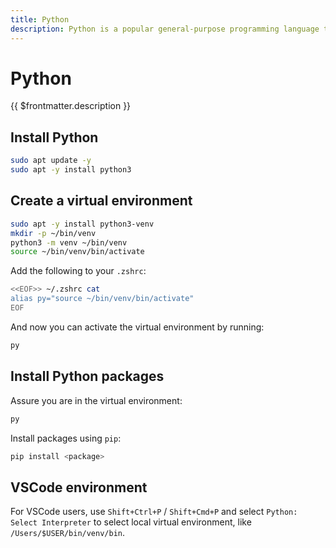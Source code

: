 ```yaml
---
title: Python
description: Python is a popular general-purpose programming language that is especially suited to web development.
---
```


# Python

{{ $frontmatter.description }}

## Install Python

```sh
sudo apt update -y
sudo apt -y install python3
```

## Create a virtual environment

```sh
sudo apt -y install python3-venv
mkdir -p ~/bin/venv
python3 -m venv ~/bin/venv
source ~/bin/venv/bin/activate
```

Add the following to your `.zshrc`:

```sh
<<EOF>> ~/.zshrc cat
alias py="source ~/bin/venv/bin/activate"
EOF
```

And now you can activate the virtual environment by running:

```sh
py
```

## Install Python packages

Assure you are in the virtual environment:

```sh
py
```

Install packages using `pip`:

```sh
pip install <package>
```

## VSCode environment

For VSCode users, use `Shift+Ctrl+P` / `Shift+Cmd+P` and select `Python: Select Interpreter` to select local virtual environment, like `/Users/$USER/bin/venv/bin`.
